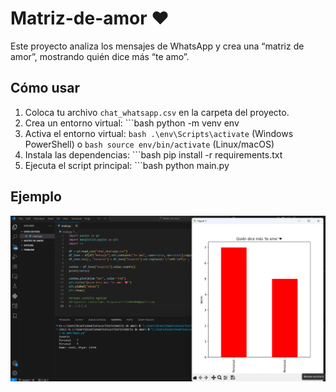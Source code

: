 # Matriz-de-amor ❤️

Este proyecto analiza los mensajes de WhatsApp y crea una “matriz de amor”, mostrando quién dice más “te amo”.

## Cómo usar

1. Coloca tu archivo `chat_whatsapp.csv` en la carpeta del proyecto.
2. Crea un entorno virtual: ```bash python -m venv env
3. Activa el entorno virtual: ```bash .\env\Scripts\activate``` (Windows PowerShell) o ```bash source env/bin/activate``` (Linux/macOS)
4. Instala las dependencias: ```bash pip install -r requirements.txt
5. Ejecuta el script principal: ```bash
   python main.py
## Ejemplo

![Gráfico](ejemplo_matriz_de_amor.png)
